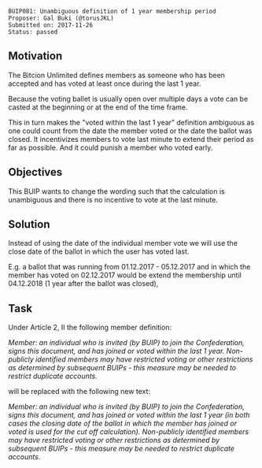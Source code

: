     BUIP081: Unambiguous definition of 1 year membership period
    Proposer: Gal Buki (@torusJKL)
    Submitted on: 2017-11-26
    Status: passed

Motivation
----------

The Bitcion Unlimited defines members as someone who has been accepted
and has voted at least once during the last 1 year.

Because the voting ballet is usually open over multiple days a vote can
be casted at the beginning or at the end of the time frame.

This in turn makes the "voted within the last 1 year" definition
ambiguous as one could count from the date the member voted or the date
the ballot was closed. It incentivizes members to vote last minute to
extend their period as far as possible. And it could punish a member who
voted early.

Objectives
----------

This BUIP wants to change the wording such that the calculation is
unambiguous and there is no incentive to vote at the last minute.

Solution
--------

Instead of using the date of the individual member vote we will use the
close date of the ballot in which the user has voted last.

E.g. a ballot that was running from 01.12.2017 - 05.12.2017 and in which
the member has voted on 02.12.2017 would be extend the membership until
04.12.2018 (1 year after the ballot was closed),

Task
----

Under Article 2, II the following member definition:

*Member: an individual who is invited (by BUIP) to join the
Confederation, signs this document, and has joined or voted within the
last 1 year. Non-publicly identified members may have restricted voting
or other restrictions as determined by subsequent BUIPs - this measure
may be needed to restrict duplicate accounts.*

will be replaced with the following new text:

*Member: an individual who is invited (by BUIP) to join the
Confederation, signs this document, and has joined or voted within the
last 1 year (in both cases the closing date of the ballot in which the
member has joined or voted is used for the cut off calculation).
Non-publicly identified members may have restricted voting or other
restrictions as determined by subsequent BUIPs - this measure may be
needed to restrict duplicate accounts.*
